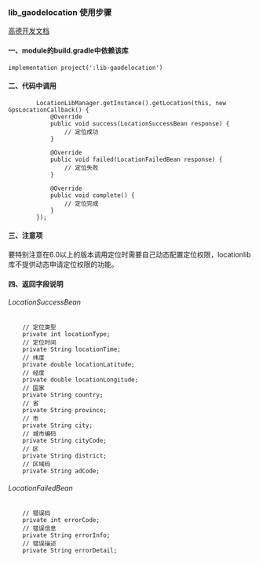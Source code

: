 ### lib_gaodelocation 使用步骤

[高德开发文档](https://lbs.amap.com/api/android-location-sdk/locationsummary/)

#### 一、module的build.gradle中依赖该库
~~~
implementation project(':lib-gaodelocation')
~~~
#### 二、代码中调用
~~~
        LocationLibManager.getInstance().getLocation(this, new GpsLocationCallback() {
            @Override
            public void success(LocationSuccessBean response) {
                // 定位成功
            }

            @Override
            public void failed(LocationFailedBean response) {
                // 定位失败
            }

            @Override
            public void complete() {
                // 定位完成
            }
        });
~~~
#### 三、注意项
要特别注意在6.0以上的版本调用定位时需要自己动态配置定位权限，locationlib库不提供动态申请定位权限的功能。

#### 四、返回字段说明
###### LocationSuccessBean

~~~
    // 定位类型
    private int locationType;
    // 定位时间
    private String locationTime;
    // 纬度
    private double locationLatitude;
    // 经度
    private double locationLongitude;
    // 国家
    private String country;
    // 省
    private String province;
    // 市
    private String city;
    // 城市编码
    private String cityCode;
    // 区
    private String district;
    // 区域码
    private String adCode;
~~~

###### LocationFailedBean

~~~
    // 错误码
    private int errorCode;
    // 错误信息
    private String errorInfo;
    // 错误描述
    private String errorDetail;
~~~